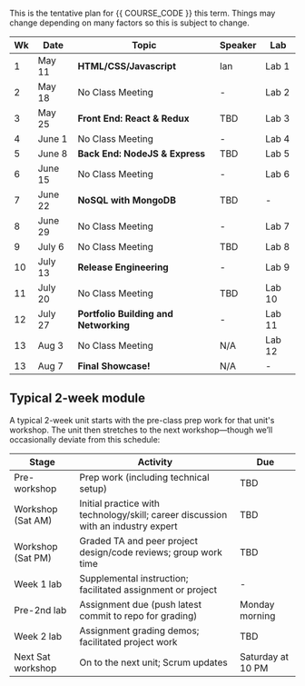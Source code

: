 This is the tentative plan for {{ COURSE_CODE }} this term.
Things may change depending on many factors so this is subject to change.

| Wk | Date    | Topic                             | Speaker | Lab    |
|----|---------|-----------------------------------|---------|--------|
| 1  | May 11  | **HTML/CSS/Javascript**               | Ian     | Lab 1  |
| 2  | May 18  | No Class Meeting                  | -       | Lab 2  |
| 3  | May 25  | **Front End: React & Redux**          | TBD     | Lab 3  |
| 4  | June 1  | No Class Meeting                  | -       | Lab 4  |
| 5  | June 8  | **Back End: NodeJS & Express**        | TBD     | Lab 5  |
| 6  | June 15 | No Class Meeting                  | -       | Lab 6  |
| 7  | June 22 | **NoSQL with MongoDB**               | TBD     | -      |
| 8  | June 29 | No Class Meeting                  | -       | Lab 7  |
| 9  | July 6  | No Class Meeting                  | TBD     | Lab 8  |
| 10 | July 13 | **Release Engineering**               | -       | Lab 9  |
| 11 | July 20 | No Class Meeting                  | TBD     | Lab 10 |
| 12 | July 27 | **Portfolio Building and Networking** | -       | Lab 11 |
| 13 | Aug 3   | No Class Meeting                  | N/A     | Lab 12 |
| 13 | Aug 7   | **Final Showcase!**                   | N/A     | -      |

## Typical 2-week module

A typical 2-week unit starts with the pre-class prep work for that unit's workshop.
The unit then stretches to the next workshop—though we’ll occasionally deviate from this schedule:

| Stage             | Activity                                                                          | Due               |
|-------------------|-----------------------------------------------------------------------------------|-------------------|
| Pre-workshop      | Prep work (including technical setup)                                             | TBD               |
| Workshop (Sat AM) | Initial practice with technology/skill; career discussion with an industry expert | TBD               |
| Workshop (Sat PM) | Graded TA and peer project design/code reviews; group work time                   | TBD               |
| Week 1 lab        | Supplemental instruction; facilitated assignment or project                       | -                 |
| Pre-2nd lab       | Assignment due (push latest commit to repo for grading)                           | Monday morning    |
| Week 2 lab        | Assignment grading demos; facilitated project work                                | TBD               |
| Next Sat workshop | On to the next unit; Scrum updates                                                | Saturday at 10 PM |